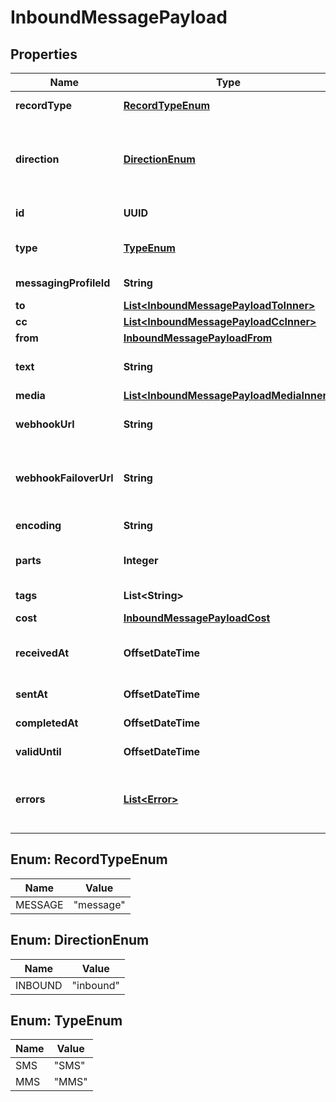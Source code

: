 

# InboundMessagePayload


## Properties

| Name | Type | Description | Notes |
|------------ | ------------- | ------------- | -------------|
|**recordType** | [**RecordTypeEnum**](#RecordTypeEnum) | Identifies the type of the resource. |  [optional] |
|**direction** | [**DirectionEnum**](#DirectionEnum) | The direction of the message. Inbound messages are sent to you whereas outbound messages are sent from you. |  [optional] |
|**id** | **UUID** | Identifies the type of resource. |  [optional] |
|**type** | [**TypeEnum**](#TypeEnum) | The type of message. This value can be either &#39;sms&#39; or &#39;mms&#39;. |  [optional] |
|**messagingProfileId** | **String** | Unique identifier for a messaging profile. |  [optional] |
|**to** | [**List&lt;InboundMessagePayloadToInner&gt;**](InboundMessagePayloadToInner.md) |  |  [optional] |
|**cc** | [**List&lt;InboundMessagePayloadCcInner&gt;**](InboundMessagePayloadCcInner.md) |  |  [optional] |
|**from** | [**InboundMessagePayloadFrom**](InboundMessagePayloadFrom.md) |  |  [optional] |
|**text** | **String** | Message body (i.e., content) as a non-empty string.  **Required for SMS** |  [optional] |
|**media** | [**List&lt;InboundMessagePayloadMediaInner&gt;**](InboundMessagePayloadMediaInner.md) |  |  [optional] |
|**webhookUrl** | **String** | The URL where webhooks related to this message will be sent. |  [optional] |
|**webhookFailoverUrl** | **String** | The failover URL where webhooks related to this message will be sent if sending to the primary URL fails. |  [optional] |
|**encoding** | **String** | Encoding scheme used for the message body. |  [optional] |
|**parts** | **Integer** | Number of parts into which the message&#39;s body must be split. |  [optional] |
|**tags** | **List&lt;String&gt;** | Tags associated with the resource. |  [optional] |
|**cost** | [**InboundMessagePayloadCost**](InboundMessagePayloadCost.md) |  |  [optional] |
|**receivedAt** | **OffsetDateTime** | ISO 8601 formatted date indicating when the message request was received. |  [optional] |
|**sentAt** | **OffsetDateTime** | Not used for inbound messages. |  [optional] |
|**completedAt** | **OffsetDateTime** | Not used for inbound messages. |  [optional] |
|**validUntil** | **OffsetDateTime** | Not used for inbound messages. |  [optional] |
|**errors** | [**List&lt;Error&gt;**](Error.md) | These errors may point at addressees when referring to unsuccessful/unconfirmed delivery statuses. |  [optional] |



## Enum: RecordTypeEnum

| Name | Value |
|---- | -----|
| MESSAGE | &quot;message&quot; |



## Enum: DirectionEnum

| Name | Value |
|---- | -----|
| INBOUND | &quot;inbound&quot; |



## Enum: TypeEnum

| Name | Value |
|---- | -----|
| SMS | &quot;SMS&quot; |
| MMS | &quot;MMS&quot; |



